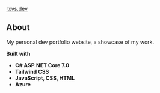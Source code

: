 [rxvs.dev]()

## About
My personal dev portfolio website, a showcase of my work.

**Built with**
- **C# ASP.NET Core 7.0**
- **Tailwind CSS**
- **JavaScript, CSS, HTML**
- **Azure**
